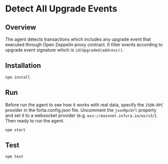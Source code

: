 # Detect All Upgrade Events

## Overview
The agent detects transactions which includes any upgrade event that executed through Open Zeppelin proxy contract. It filter events according to upgrade event signature which is `id(Upgraded(address))`. 

## Installation
```
npm install
```

## Run
Before run the agent to see how it works with real data, specify the `JSON-RPC` provider in the forta.config.json file. Uncomment the `jsonRpcUrl` property and set it to a websocket provider (e.g. `wss://mainnet.infura.io/ws/v3/`). Then ready to run the agent.
```
npm start
```

## Test
```
npm test
```
